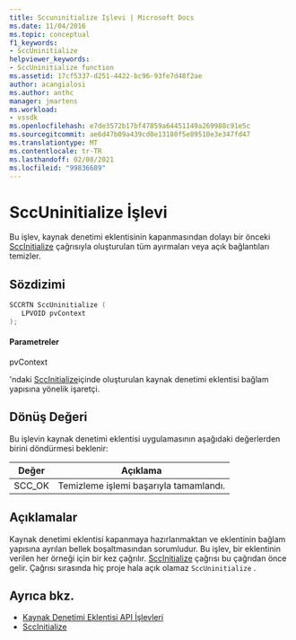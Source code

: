 ```yaml
---
title: Sccunınitialize Işlevi | Microsoft Docs
ms.date: 11/04/2016
ms.topic: conceptual
f1_keywords:
- SccUninitialize
helpviewer_keywords:
- SccUninitialize function
ms.assetid: 17cf5337-d251-4422-bc96-93fe7d48f2ae
author: acangialosi
ms.author: anthc
manager: jmartens
ms.workload:
- vssdk
ms.openlocfilehash: e7de3572b17bf47859a64451149a269988c91e5c
ms.sourcegitcommit: ae6d47b09a439cd0e13180f5e89510e3e347fd47
ms.translationtype: MT
ms.contentlocale: tr-TR
ms.lasthandoff: 02/08/2021
ms.locfileid: "99836689"
---
```

# <a name="sccuninitialize-function"></a>SccUninitialize İşlevi
Bu işlev, kaynak denetimi eklentisinin kapanmasından dolayı bir önceki [SccInitialize](../extensibility/sccinitialize-function.md) çağrısıyla oluşturulan tüm ayırmaları veya açık bağlantıları temizler.

## <a name="syntax"></a>Sözdizimi

```cpp
SCCRTN SccUninitialize (
   LPVOID pvContext
);
```

#### <a name="parameters"></a>Parametreler
 pvContext

'ndaki [SccInitialize](../extensibility/sccinitialize-function.md)içinde oluşturulan kaynak denetimi eklentisi bağlam yapısına yönelik işaretçi.

## <a name="return-value"></a>Dönüş Değeri
 Bu işlevin kaynak denetimi eklentisi uygulamasının aşağıdaki değerlerden birini döndürmesi beklenir:

|Değer|Açıklama|
|-----------|-----------------|
|SCC_OK|Temizleme işlemi başarıyla tamamlandı.|

## <a name="remarks"></a>Açıklamalar
 Kaynak denetimi eklentisi kapanmaya hazırlanmaktan ve eklentinin bağlam yapısına ayrılan bellek boşaltmasından sorumludur. Bu işlev, bir eklentinin verilen her örneği için bir kez çağrılır. [SccInitialize](../extensibility/sccinitialize-function.md) çağrısı bu çağrıdan önce gelir. Çağrısı sırasında hiç proje hala açık olamaz `SccUninitialize` .

## <a name="see-also"></a>Ayrıca bkz.
- [Kaynak Denetimi Eklentisi API İşlevleri](../extensibility/source-control-plug-in-api-functions.md)
- [SccInitialize](../extensibility/sccinitialize-function.md)
